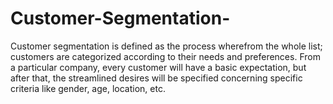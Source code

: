 # Customer-Segmentation-
Customer segmentation is defined as the process wherefrom the whole list; customers are categorized according to their needs and preferences. From a particular company, every customer will have a basic expectation, but after that, the streamlined desires will be specified concerning specific criteria like gender, age, location, etc.

